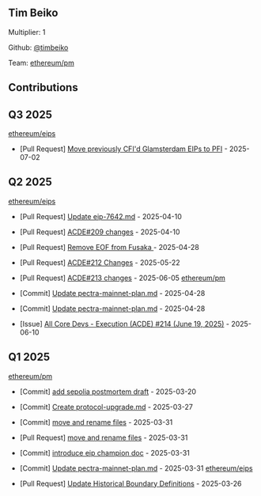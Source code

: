 
## Tim Beiko
Multiplier: 1

Github: [@timbeiko](https://github.com/timbeiko)

Team: [ethereum/pm](https://github.com/ethereum/pm)

## Contributions

## Q3 2025


[ethereum/eips](https://github.com/ethereum/eips)
* [Pull Request] [Move previously CFI'd Glamsterdam EIPs to PFI](https://github.com/ethereum/EIPs/pull/9970) - 2025-07-02
## Q2 2025


[ethereum/eips](https://github.com/ethereum/eips)
* [Pull Request] [Update eip-7642.md](https://github.com/ethereum/EIPs/pull/9626) - 2025-04-10
* [Pull Request] [ACDE#209 changes](https://github.com/ethereum/EIPs/pull/9624) - 2025-04-10
* [Pull Request] [Remove EOF from Fusaka ](https://github.com/ethereum/EIPs/pull/9703) - 2025-04-28

* [Pull Request] [ACDE#212 Changes](https://github.com/ethereum/EIPs/pull/9805) - 2025-05-22
* [Pull Request] [ACDE#213 changes](https://github.com/ethereum/EIPs/pull/9862) - 2025-06-05
[ethereum/pm](https://github.com/ethereum/pm)
* [Commit] [Update pectra-mainnet-plan.md](https://github.com/ethereum/pm/commit/2be18dea9f820238a76e23ad1553b29b9d965264) - 2025-04-28
* [Commit] [Update pectra-mainnet-plan.md](https://github.com/ethereum/pm/commit/1f0dac522798a7dc0be8d6850fa48cc04557526c) - 2025-04-28
* [Issue] [All Core Devs - Execution (ACDE) #214 (June 19, 2025)](https://github.com/ethereum/pm/issues/1569) - 2025-06-10
## Q1 2025

[ethereum/pm](https://github.com/ethereum/pm)
* [Commit] [add sepolia postmortem draft](https://github.com/ethereum/pm/commit/295d2816cb71fb60a960d8c9b83e10739acd06b3) - 2025-03-20

* [Commit] [Create protocol-upgrade.md](https://github.com/ethereum/pm/commit/4d68b847a0a7f695eeb92a72ae6c35613675d0f6) - 2025-03-27
* [Commit] [move and rename files](https://github.com/ethereum/pm/commit/e3efd13d8bdeab5a1d4c6e89b8d44f48ac27e44e) - 2025-03-31
* [Pull Request] [move and rename files](https://github.com/ethereum/pm/pull/1419) - 2025-03-31
* [Commit] [introduce eip champion doc](https://github.com/ethereum/pm/commit/a5b5d5c52edf70c858c1243f4f1714376c54edd0) - 2025-03-31
* [Commit] [Update pectra-mainnet-plan.md](https://github.com/ethereum/pm/commit/d8cbaf87f744234f46051d7b23771390cef19edd) - 2025-03-31
[ethereum/eips](https://github.com/ethereum/eips)
* [Pull Request] [Update Historical Boundary Definitions](https://github.com/ethereum/EIPs/pull/9550) - 2025-03-26
